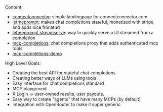 Content:

- [connectconnector](connectconnector): simple landingpage for connectconnector.com
- [letmeprompt](letmeprompt): makes chat completions stateful, monetized with stripe, and adds nice frontend
- [letmeprompt.streamserve](letmeprompt.streamserve): way to quickly serve a UI streamed from a completion
- [mcp-completions](mcp-completions): chat completions proxy that adds authenticated mcp tools
- [mcp-completions-demo](mcp-completions-demo)

High Level Goals:

- Creating the best API for stateful chat completions
- Creating better ways of LLMs using tools
- Easy interface for chat completions standard
- MCP playground
- X Login -> user-owned results, user payouts.
- Easy way to create "agents" that have many MCPs (by default)
- Integration with OpenRouter to make it super generic
